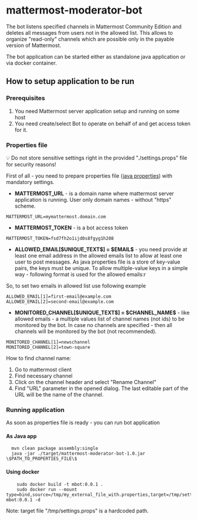 # mattermost-moderator-bot
The bot listens specified channels in Mattermost Community Edition and deletes all messages from users not in the allowed list.
This allows to organize "read-only" channels which are possible only in the payable version of Mattermost.

The bot application can be started either as standalone java application or via docker container.

## How to setup application to be run
### Prerequisites
1. You need Mattermost server application setup and running on some host
2. You need create/select Bot to operate on behalf of and get access token for it.

### Properties file
&#x1F4A1; Do not store sensitive settings right in the provided "./settings.props" file for security reasons!

First of all - you need to prepare properties file ([java properties](https://en.wikipedia.org/wiki/.properties)) with mandatory settings.
* **MATTERMOST_URL** - is a domain name where mattermost server application is running. User only domain names - without "https" scheme.
```properties
MATTERMOST_URL=mymattermost.domain.com
```
* **MATTERMOST_TOKEN** - is a bot access token
```properties
MATTERMOST_TOKEN=fsd7fh2o1ijd0s8fgyg1h208
```
* **ALLOWED_EMAIL[\$UNIQUE_TEXT\$] = \$EMAIL\$** - you need provide at least one email address in the allowed emails list to allow at least one user to post messages.
As java properties file is a store of key-value pairs, the keys must be unique. To allow multiple-value keys in 
a simple way - following format is used for the allowed emails:r

So, to set two emails in allowed list use following example
```properties
ALLOWED_EMAIL[1]=first-email@example.com
ALLOWED_EMAIL[2]=second-email@example.com
```
* **MONITORED_CHANNEL[\$UNIQUE_TEXT\$] = \$CHANNEL_NAME\$** - like allowed emails - a multiple values list of channel names (not ids) to be monitored by the bot.
In case no channels are specified - then all channels will be monitored by the bot (not recommended).
```properties
MONITORED_CHANNEL[1]=newschannel
MONITORED_CHANNEL[2]=town-square
```

How to find channel name:
1. Go to mattermost client
2. Find necessary channel
3. Click on the channel header and select "Rename Channel"
4. Find "URL" parameter in the opened dialog. The last editable part of the URL will be the name of the channel.

### Running application
As soon as properties file is ready - you can run bot application
#### As Java app
```shell
  mvn clean package assembly:single
  java -jar ./target/mattermost-moderator-bot-1.0.jar \$PATH_TO_PROPERTIES_FILE\$
```

#### Using docker
```shell
    sudo docker build -t mbot:0.0.1 .
    sudo docker run --mount type=bind,source=/tmp/my_external_file_with.properties,target=/tmp/settings.props mbot:0.0.1 -d  
```

Note: target file "/tmp/settings.props" is a hardcoded path.